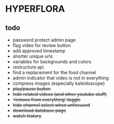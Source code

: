 # HYPERFLORA

## todo
- password protect admin page
- flag video for review button
- add approved timestamp
- shorter unique urls
- variables for backgrounds and colors
- restructure api
- find a replacement for the food channel
- admin indicator that video is not in everything
- compress images (especially kaleidoscope)
- ~~play/pause button~~
- ~~hide related videos (and other youtube stuff)~~
- ~~'remove from everything' toggle~~
- ~~hide channel select when unfocused~~
- ~~download database page~~
- ~~watch history~~
